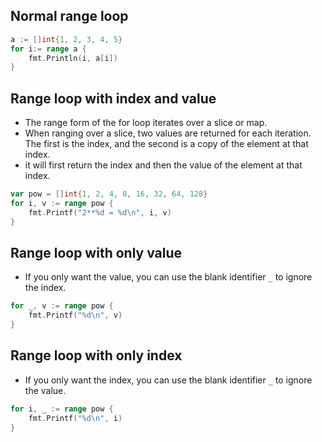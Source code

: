 ## Normal range loop

```go
a := []int{1, 2, 3, 4, 5}
for i:= range a {
    fmt.Println(i, a[i])
}
```

## Range loop with index and value

- The range form of the for loop iterates over a slice or map.
- When ranging over a slice, two values are returned for each iteration. The first is the index, and the second is a copy of the element at that index.
- it will first return the index and then the value of the element at that index.
```go
var pow = []int{1, 2, 4, 8, 16, 32, 64, 128}
for i, v := range pow {
    fmt.Printf("2**%d = %d\n", i, v)
}
```

## Range loop with only value
- If you only want the value, you can use the blank identifier `_` to ignore the index.
```go
for _, v := range pow {
    fmt.Printf("%d\n", v)
}
```
## Range loop with only index
- If you only want the index, you can use the blank identifier `_` to ignore the value.
```go
for i, _ := range pow {
    fmt.Printf("%d\n", i)
}
```
